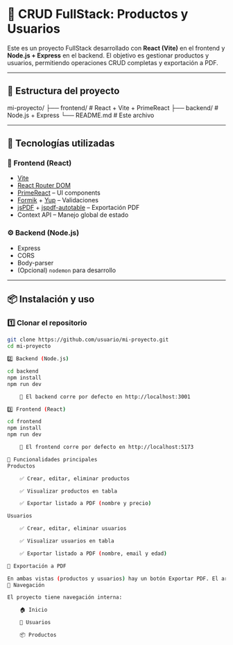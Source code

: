 # 🛒 CRUD FullStack: Productos y Usuarios

Este es un proyecto FullStack desarrollado con **React (Vite)** en el frontend y **Node.js + Express** en el backend. El objetivo es gestionar productos y usuarios, permitiendo operaciones CRUD completas y exportación a PDF.

---

## 📁 Estructura del proyecto

mi-proyecto/
├── frontend/ # React + Vite + PrimeReact
├── backend/ # Node.js + Express
└── README.md # Este archivo


---

## 🚀 Tecnologías utilizadas

### 🧩 Frontend (React)

- [Vite](https://vitejs.dev/)
- [React Router DOM](https://reactrouter.com/)
- [PrimeReact](https://primereact.org/) – UI components
- [Formik](https://formik.org/) + [Yup](https://github.com/jquense/yup) – Validaciones
- [jsPDF](https://github.com/parallax/jsPDF) + [jspdf-autotable](https://github.com/simonbengtsson/jsPDF-AutoTable) – Exportación PDF
- Context API – Manejo global de estado

### ⚙️ Backend (Node.js)

- Express
- CORS
- Body-parser
- (Opcional) `nodemon` para desarrollo

---

## 📦 Instalación y uso

### 1️⃣ Clonar el repositorio

```bash
git clone https://github.com/usuario/mi-proyecto.git
cd mi-proyecto

2️⃣ Backend (Node.js)

cd backend
npm install
npm run dev

    📌 El backend corre por defecto en http://localhost:3001

3️⃣ Frontend (React)

cd frontend
npm install
npm run dev

    📌 El frontend corre por defecto en http://localhost:5173

🧪 Funcionalidades principales
Productos

    ✅ Crear, editar, eliminar productos

    ✅ Visualizar productos en tabla

    ✅ Exportar listado a PDF (nombre y precio)

Usuarios

    ✅ Crear, editar, eliminar usuarios

    ✅ Visualizar usuarios en tabla

    ✅ Exportar listado a PDF (nombre, email y edad)

🧾 Exportación a PDF

En ambas vistas (productos y usuarios) hay un botón Exportar PDF. El archivo generado incluye una tabla con los datos requeridos.
🔗 Navegación

El proyecto tiene navegación interna:

    🏠 Inicio

    👤 Usuarios

    📦 Productos